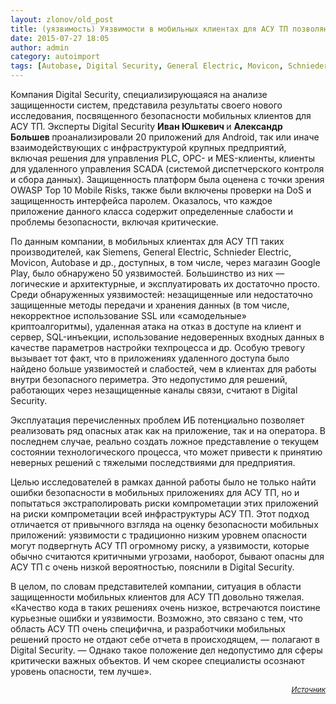 ```yaml
---
layout: zlonov/old_post
title: (уязвимость) Уязвимости в мобильных клиентах для АСУ ТП позволяют атаковать предприятия
date: 2015-07-27 18:05
author: admin
category: autoimport
tags: [Autobase, Digital Security, General Electric, Movicon, Schnieder Electric, Siemens, SQL-инъекция, SSL, ИБ АСУ ТП, мобильный клиент, уязвимости]
---
```

Компания Digital Security, специализирующаяся на анализе защищенности систем, представила результаты своего нового исследования, посвященного безопасности мобильных клиентов для АСУ ТП. Эксперты Digital Security <b>Иван Юшкевич </b>и <b>Александр Большев </b>проанализировали 20 приложений для Android, так или иначе взаимодействующих с инфраструктурой крупных предприятий, включая решения для управления PLC, OPC- и MES-клиенты, клиенты для удаленного управления SCADA (системой диспетчерского контроля и сбора данных). Защищенность платформ была оценена с точки зрения OWASP Top 10 Mobile Risks, также были включены проверки на DoS и защищенность интерфейса паролем. Оказалось, что каждое приложение данного класса содержит определенные слабости и проблемы безопасности, включая критические.

По данным компании, в мобильных клиентах для АСУ ТП таких производителей, как Siemens, General Electric, Schnieder Electric, Movicon, Autobase и др., доступных, в том числе, через магазин Google Play, было обнаружено 50 уязвимостей. Большинство из них — логические и архитектурные, и эксплуатировать их достаточно просто. Среди обнаруженных уязвимостей: незащищенные или недостаточно защищенные методы передачи и хранения данных (в том числе, некорректное использование SSL или «самодельные» криптоалгоритмы), удаленная атака на отказ в доступе на клиент и сервер, SQL-инъекции, использование недоверенных входных данных в качестве параметров настройки техпроцесса и др. Особую тревогу вызывает тот факт, что в приложениях удаленного доступа было найдено больше уязвимостей и слабостей, чем в клиентах для работы внутри безопасного периметра. Это недопустимо для решений, работающих через незащищенные каналы связи, считают в Digital Security.

Эксплуатация перечисленных проблем ИБ потенциально позволяет реализовать ряд опасных атак как на приложение, так и на оператора. В последнем случае, реально создать ложное представление о текущем состоянии технологического процесса, что может привести к принятию неверных решений с тяжелыми последствиями для предприятия.

Целью исследователей в рамках данной работы было не только найти ошибки безопасности в мобильных приложениях для АСУ ТП, но и попытаться экстраполировать риски компрометации этих приложений на риски компрометации всей инфраструктуры АСУ ТП. Этот подход отличается от привычного взгляда на оценку безопасности мобильных приложений: уязвимости с традиционно низким уровнем опасности могут подвергнуть АСУ ТП огромному риску, а уязвимости, которые обычно считаются критичными угрозами, наоборот, бывают опасны для АСУ ТП с очень низкой вероятностью, пояснили в Digital Security.

В целом, по словам представителей компании, ситуация в области защищенности мобильных клиентов для АСУ ТП довольно тяжелая. «Качество кода в таких решениях очень низкое, встречаются поистине курьезные ошибки и уязвимости. Возможно, это связано с тем, что область АСУ ТП очень специфична, и разработчики мобильных решений просто не отдают себе отчета в происходящем, — полагают в Digital Security. — Однако такое положение дел недопустимо для сферы критически важных объектов. И чем скорее специалисты осознают уровень опасности, тем лучше».
<p style="text-align: right;"><sub><a href="http://www.cnews.ru/news/line/index.shtml?2015/07/27/597956" target="_blank"><em>Источник</em></a></sub>
